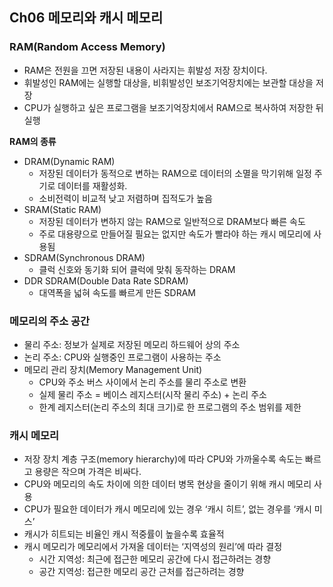 ## Ch06 메모리와 캐시 메모리

### RAM(Random Access Memory)
- RAM은 전원을 끄면 저장된 내용이 사라지는 휘발성 저장 장치이다.
- 휘발성인 RAM에는 실행할 대상을, 비휘발성인 보조기억장치에는 보관할 대상을 저장
- CPU가 실행하고 싶은 프로그램을 보조기억장치에서 RAM으로 복사하여 저장한 뒤 실행

**RAM의 종류**
- DRAM(Dynamic RAM)
    - 저장된 데이터가 동적으로 변하는 RAM으로 데이터의 소멸을 막기위해 일정 주기로 데이터를 재활성화.
    - 소비전력이 비교적 낮고 저렴하며 집적도가 높음
- SRAM(Static RAM)
    - 저장된 데이터가 변하지 않는 RAM으로 일반적으로 DRAM보다 빠른 속도
    - 주로 대용량으로 만들어질 필요는 없지만 속도가 빨라야 하는 캐시 메모리에 사용됨
- SDRAM(Synchronous DRAM)
    - 클럭 신호와 동기화 되어 클럭에 맞춰 동작하는 DRAM
- DDR SDRAM(Double Data Rate SDRAM)
    - 대역폭을 넓혀 속도를 빠르게 만든 SDRAM

### 메모리의 주소 공간
- 물리 주소: 정보가 실제로 저장된 메모리 하드웨어 상의 주소
- 논리 주소: CPU와 실행중인 프로그램이 사용하는 주소
- 메모리 관리 장치(Memory Management Unit)
    - CPU와 주소 버스 사이에서 논리 주소를 물리 주소로 변환
    - 실제 물리 주소 = 베이스 레지스터(시작 물리 주소) + 논리 주소
    - 한계 레지스터(논리 주소의 최대 크기)로 한 프로그램의 주소 범위를 제한

### 캐시 메모리
- 저장 장치 계층 구조(memory hierarchy)에 따라 CPU와 가까울수록 속도는 빠르고 용량은 작으며 가격은 비싸다.
- CPU와 메모리의 속도 차이에 의한 데이터 병목 현상을 줄이기 위해 캐시 메모리 사용
- CPU가 필요한 데이터가 캐시 메모리에 있는 경우 ‘캐시 히트’, 없는 경우를 ‘캐시 미스’
- 캐시가 히트되는 비율인 캐시 적중률이 높을수록 효율적
- 캐시 메모리가 메모리에서 가져올 데이터는 ‘지역성의 원리’에 따라 결정
    - 시간 지역성: 최근에 접근한 메모리 공간에 다시 접근하려는 경향
    - 공간 지역성: 접근한 메모리 공간 근처를 접근하려는 경향